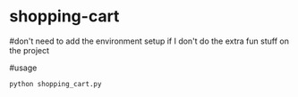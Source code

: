 # shopping-cart
#don't need to add the environment setup if I don't do the extra fun stuff on the project

#usage
```sh
python shopping_cart.py
```